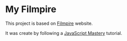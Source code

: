 # My Filmpire

This project is based on [Filmpire](https://filmpire.netlify.app/) website.

It was create by following a [JavaScript Mastery](https://www.youtube.com/watch?v=b9eMGE7QtTk&t=2318s) tutorial.

